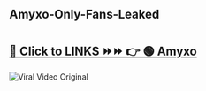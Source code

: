 
 ## Amyxo-Only-Fans-Leaked

# <h2><a href="https://clipsfans.com/Amyxo&ref=git">🔗 Click to LINKS ⏩⏩ 👉 🟢 Amyxo </a></h2>

<a href="https://clipsfans.com/Amyxo&ref=git" rel="nofollow" data-target="animated-image.originalLink"><img src="https://i.ibb.co.com/xMMVF88/686577567.gif" alt="Viral Video Original" style="max-width: 100%; display: inline-block;" data-target="animated-image.originalImage"></a>
